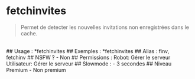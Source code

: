 # fetchinvites

> Permet de detecter les nouvelles invitations non enregistrées dans le cache.

<br>
## Usage :
*fetchinvites
## Exemples :
*fetchinvites
## Alias :
finv,
<br>fetchinv
## NSFW ?
- Non
## Permissions :
Robot: Gérer le serveur
<br>
Utilisateur: Gérer le serveur
## Slowmode :
- 3 secondes
## Niveau Premium
- Non premium
